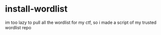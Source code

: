 # install-wordlist
im too lazy to pull all the wordlist for my ctf, so i made a script of my trusted wordlist repo
